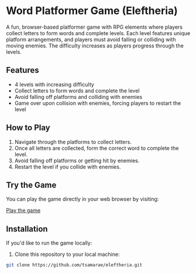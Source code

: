 # Word Platformer Game (Eleftheria)

A fun, browser-based platformer game with RPG elements where players collect letters to form words and complete levels. Each level features unique platform arrangements, and players must avoid falling or colliding with moving enemies. The difficulty increases as players progress through the levels.

## Features
- 4 levels with increasing difficulty
- Collect letters to form words and complete the level
- Avoid falling off platforms and colliding with enemies
- Game over upon collision with enemies, forcing players to restart the level

## How to Play
1. Navigate through the platforms to collect letters.
2. Once all letters are collected, form the correct word to complete the level.
3. Avoid falling off platforms or getting hit by enemies.
4. Restart the level if you collide with enemies.

## Try the Game
You can play the game directly in your web browser by visiting:

[Play the game](https://tsamarae.github.io/eleftheria)

## Installation
If you'd like to run the game locally:

1. Clone this repository to your local machine:

```bash
git clone https://github.com/tsamarae/eleftheria.git
